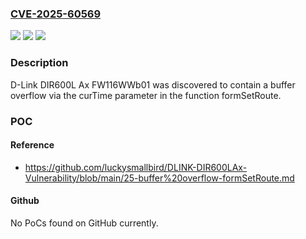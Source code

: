### [CVE-2025-60569](https://cve.mitre.org/cgi-bin/cvename.cgi?name=CVE-2025-60569)
![](https://img.shields.io/static/v1?label=Product&message=n%2Fa&color=blue)
![](https://img.shields.io/static/v1?label=Version&message=n%2Fa%20&color=brightgreen)
![](https://img.shields.io/static/v1?label=Vulnerability&message=n%2Fa&color=brightgreen)

### Description

D-Link DIR600L Ax FW116WWb01 was discovered to contain a buffer overflow via the curTime parameter in the function formSetRoute.

### POC

#### Reference
- https://github.com/luckysmallbird/DLINK-DIR600LAx-Vulnerability/blob/main/25-buffer%20overflow-formSetRoute.md

#### Github
No PoCs found on GitHub currently.

